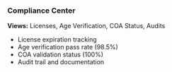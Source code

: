 ### **Compliance Center**

**Views:** Licenses, Age Verification, COA Status, Audits

- License expiration tracking
- Age verification pass rate (98.5%)
- COA validation status (100%)
- Audit trail and documentation
